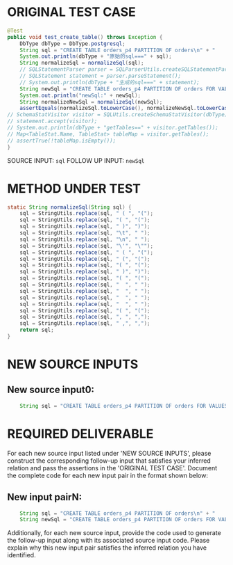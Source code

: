 # ORIGINAL TEST CASE
```java
@Test
public void test_create_table() throws Exception {
    DbType dbType = DbType.postgresql;
    String sql = "CREATE TABLE orders_p4 PARTITION OF orders\n" + "    FOR VALUES WITH (MODULUS 4, REMAINDER 3);";
    System.out.println(dbType + "原始的sql===" + sql);
    String normalizeSql = normalizeSql(sql);
    // SQLStatementParser parser = SQLParserUtils.createSQLStatementParser(sql, dbType);
    // SQLStatement statement = parser.parseStatement();
    // System.out.println(dbType + "生成的sql===" + statement);
    String newSql = "CREATE TABLE orders_p4 PARTITION OF orders FOR VALUES WITH (MODULUS 4 , REMAINDER 3);";
    System.out.println("newSql:" + newSql);
    String normalizeNewSql = normalizeSql(newSql);
    assertEquals(normalizeSql.toLowerCase(), normalizeNewSql.toLowerCase());
// SchemaStatVisitor visitor = SQLUtils.createSchemaStatVisitor(dbType);
// statement.accept(visitor);
// System.out.println(dbType + "getTables==" + visitor.getTables());
// Map<TableStat.Name, TableStat> tableMap = visitor.getTables();
// assertTrue(!tableMap.isEmpty());
}

```
SOURCE INPUT: `sql`
FOLLOW UP INPUT: `newSql`


# METHOD UNDER TEST
```java
static String normalizeSql(String sql) {
    sql = StringUtils.replace(sql, " ( ", "(");
    sql = StringUtils.replace(sql, "( ", "(");
    sql = StringUtils.replace(sql, " )", ")");
    sql = StringUtils.replace(sql, "\t", " ");
    sql = StringUtils.replace(sql, "\n", " ");
    sql = StringUtils.replace(sql, "\'", "\"");
    sql = StringUtils.replace(sql, " ( ", "(");
    sql = StringUtils.replace(sql, " (", "(");
    sql = StringUtils.replace(sql, "( ", "(");
    sql = StringUtils.replace(sql, " )", ")");
    sql = StringUtils.replace(sql, "( ", "(");
    sql = StringUtils.replace(sql, "  ", " ");
    sql = StringUtils.replace(sql, "  ", " ");
    sql = StringUtils.replace(sql, "  ", " ");
    sql = StringUtils.replace(sql, "  ", " ");
    sql = StringUtils.replace(sql, "( ", "(");
    sql = StringUtils.replace(sql, ", ", ",");
    sql = StringUtils.replace(sql, " ,", ",");
    return sql;
}

```


# NEW SOURCE INPUTS
## New source input0:
```java
    String sql = "CREATE TABLE orders_p4 PARTITION OF orders FOR VALUES WITH (MODULUS 4, REMAINDER 3);";
```



# REQUIRED DELIVERABLE
For each new source input listed under 'NEW SOURCE INPUTS', please construct the corresponding follow-up input that satisfies your inferred relation and pass the assertions in the 'ORIGINAL TEST CASE'. Document the complete code for each new input pair in the format shown below:
## New input pairN:
```java
    String sql = "CREATE TABLE orders_p4 PARTITION OF orders\n" + "    FOR VALUES WITH (MODULUS 4, REMAINDER 3);";
    String newSql = "CREATE TABLE orders_p4 PARTITION OF orders FOR VALUES WITH (MODULUS 4 , REMAINDER 3);";
```

Additionally, for each new source input, provide the code used to generate the follow-up input along with its associated source input code. Please explain why this new input pair satisfies the inferred relation you have identified.